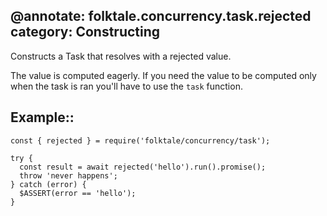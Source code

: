 @annotate: folktale.concurrency.task.rejected
category: Constructing
---

Constructs a Task that resolves with a rejected value.

The value is computed eagerly. If you need the value to be computed only when the task is ran you'll have to use the `task` function.


## Example::

    const { rejected } = require('folktale/concurrency/task');
    
    try {
      const result = await rejected('hello').run().promise();
      throw 'never happens';
    } catch (error) {
      $ASSERT(error == 'hello');
    }
    

